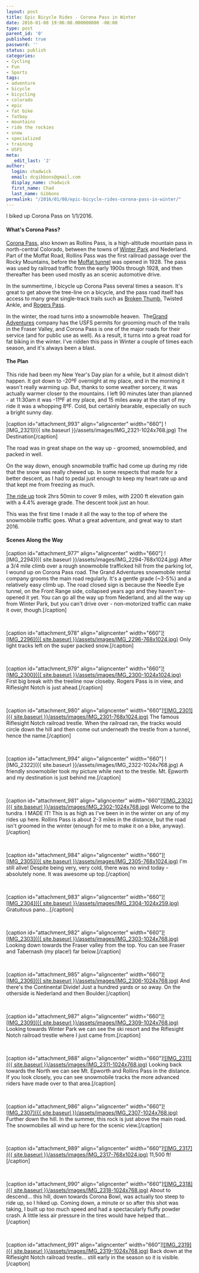 ```yaml
---
layout: post
title: Epic Bicycle Rides - Corona Pass in Winter
date: 2016-01-08 19:06:08.000000000 -08:00
type: post
parent_id: '0'
published: true
password: ''
status: publish
categories:
- Cycling
- Fun
- Sports
tags:
- adventure
- bicycle
- bicycling
- colorado
- epic
- fat bike
- fatboy
- mountains
- ride the rockies
- snow
- specialized
- training
- USFS
meta:
  _edit_last: '2'
author:
  login: chadwick
  email: dcgibbons@gmail.com
  display_name: chadwick
  first_name: Chad
  last_name: Gibbons
permalink: "/2016/01/08/epic-bicycle-rides-corona-pass-in-winter/"
---
```

I biked up Corona Pass on 1/1/2016.

#### What's Corona Pass?

[Corona Pass](https://en.wikipedia.org/wiki/Rollins_Pass), also known as Rollins Pass, is a high-altitude mountain pass in north-central Colorado, between the towns of [Winter Park](http://www.playwinterpark.com) and Nederland. Part of the Moffat Road, Rollins Pass was the first railroad passage over the Rocky Mountains, before the [Moffat tunnel](https://en.wikipedia.org/wiki/Moffat_Tunnel) was opened&nbsp;in 1928. The pass was used by railroad traffic from the early 1900s through 1928, and then thereafter has been used mostly as an scenic automotive drive.

In the summertime, I bicycle up Corona Pass several times a season. It's great to get above the tree-line on a bicycle, and the pass road itself has access to many great single-track trails such as [Broken Thumb](http://www.mtbproject.com/trail/4063693), Twisted Ankle, and [Rogers Pass](http://www.mtbproject.com/trail/7007093/rogers-pass).

In the winter, the road turns into a snowmobile heaven. &nbsp;The[Grand Adventures](http://www.grandadventures.com) company has the USFS permits for grooming much of the trails in the Fraser Valley, and Corona Pass is one of the major roads for their service (and for public use as well). As a result, it turns into a great road for fat biking in the winter. I've ridden this pass in Winter a couple of times each season, and it's always been a blast.

#### The Plan

This ride had been my New Year's Day plan for a while, but it almost didn't happen. It got down to -20ºF overnight at my place, and in the morning it wasn't really warming up. But, thanks to some weather sorcery, it was actually warmer closer to the mountains. I left 90 minutes later than planned - at 11:30am it was -11ºF at my place, and 15 miles away at the start of my ride it was a whopping 8ºF. Cold, but certainly bearable, especially on such a bright sunny day.

[caption id="attachment\_993" align="aligncenter" width="660"] ![IMG_2321]({{ site.baseurl }}/assets/images/IMG_2321-1024x768.jpg) The Destination[/caption]

The road was in great shape on the way up - groomed, snowmobiled, and packed in well.

On the way down, enough snowmobile traffic had come up during my ride that the snow was really chewed up. In some respects that made for a better descent, as I had to pedal just enough to keep my heart rate up and that kept me from freezing as much.

[The ride up](https://www.strava.com/activities/460956772) took 2hrs 50min to cover 9 miles, with 2200 ft elevation gain with a 4.4% average grade. The descent took just an hour.

This was the first time I made it all the way to the top of where the snowmobile traffic goes. What a great adventure, and great way to start 2016.

#### Scenes Along the Way

[caption id="attachment\_977" align="aligncenter" width="660"] ![IMG_2294]({{ site.baseurl }}/assets/images/IMG_2294-768x1024.jpg) After a 3/4 mile climb over a rough snowmobile trafficked hill from the parking lot, I wound up on Corona Pass road. The Grand Adventures snowmobile rental company grooms the main road regularly. It's a gentle grade (~3-5%) and a relatively easy climb up. The road closed sign is because the Needle Eye tunnel, on the Front Range side, collapsed years ago and they haven't re-opened it yet. You can go all the way up from Nederland, and all the way up from Winter Park, but you can't drive over - non-motorized traffic can make it over, though.[/caption]

&nbsp;

[caption id="attachment\_978" align="aligncenter" width="660"][![IMG_2296]({{ site.baseurl }}/assets/images/IMG_2296-768x1024.jpg)](http://chadgibbons.com/wp-content/uploads/2016/01/IMG_2296.jpg) Only light tracks left on the super packed snow.[/caption]

&nbsp;

[caption id="attachment\_979" align="aligncenter" width="660"][![IMG_2300]({{ site.baseurl }}/assets/images/IMG_2300-1024x1024.jpg)](http://chadgibbons.com/wp-content/uploads/2016/01/IMG_2300.jpg) First big break with the treeline now closeby. Rogers Pass is in view, and Riflesight Notch is just ahead.[/caption]

&nbsp;

[caption id="attachment\_980" align="aligncenter" width="660"][![IMG_2301]({{ site.baseurl }}/assets/images/IMG_2301-768x1024.jpg)](http://chadgibbons.com/wp-content/uploads/2016/01/IMG_2301.jpg) The famous Riflesight Notch railroad trestle. When the railroad ran, the tracks would circle down the hill and then come out underneath the trestle from a tunnel, hence the name.[/caption]

&nbsp;

[caption id="attachment\_994" align="aligncenter" width="660"] ![IMG_2322]({{ site.baseurl }}/assets/images/IMG_2322-1024x768.jpg) A friendly snowmobiler took my picture while next to the trestle. Mt. Epworth and my destination is just behind me.[/caption]

&nbsp;

[caption id="attachment\_981" align="aligncenter" width="660"][![IMG_2302]({{ site.baseurl }}/assets/images/IMG_2302-1024x768.jpg)](http://chadgibbons.com/wp-content/uploads/2016/01/IMG_2302.jpg) Welcome to the tundra. I MADE IT! This is as high as I've been in in the winter on any of my rides up here. Rollins Pass is about 2-3 miles in the distance, but the road isn't groomed in the winter (enough for me to make it on a bike, anyway).[/caption]

&nbsp;

[caption id="attachment\_984" align="aligncenter" width="660"][![IMG_2305]({{ site.baseurl }}/assets/images/IMG_2305-768x1024.jpg)](http://chadgibbons.com/wp-content/uploads/2016/01/IMG_2305.jpg) I'm still alive! Despite being very, very cold, there was no wind today - absolutely none. It was awesome up top.[/caption]

&nbsp;

[caption id="attachment\_983" align="aligncenter" width="660"][![IMG_2304]({{ site.baseurl }}/assets/images/IMG_2304-1024x259.jpg)](http://chadgibbons.com/wp-content/uploads/2016/01/IMG_2304.jpg) Gratuitous pano...[/caption]

&nbsp;

[caption id="attachment\_982" align="aligncenter" width="660"][![IMG_2303]({{ site.baseurl }}/assets/images/IMG_2303-1024x768.jpg)](http://chadgibbons.com/wp-content/uploads/2016/01/IMG_2303.jpg) Looking down towards the Fraser valley from the top. You can see Fraser and Tabernash (my place!) far below.[/caption]

&nbsp;

[caption id="attachment\_985" align="aligncenter" width="660"][![IMG_2306]({{ site.baseurl }}/assets/images/IMG_2306-1024x768.jpg)](http://chadgibbons.com/wp-content/uploads/2016/01/IMG_2306.jpg) And there's the Continental Divide! Just a hundred yards or so away. On the otherside is Nederland and then Boulder.[/caption]

&nbsp;

[caption id="attachment\_987" align="aligncenter" width="660"][![IMG_2309]({{ site.baseurl }}/assets/images/IMG_2309-1024x768.jpg)](http://chadgibbons.com/wp-content/uploads/2016/01/IMG_2309.jpg) Looking towards Winter Park we can see the ski resort and the Riflesight Notch railroad trestle where I just came from.[/caption]

&nbsp;

[caption id="attachment\_988" align="aligncenter" width="660"][![IMG_2311]({{ site.baseurl }}/assets/images/IMG_2311-1024x768.jpg)](http://chadgibbons.com/wp-content/uploads/2016/01/IMG_2311.jpg) Looking back towards the North we can see Mt. Epworth and Rollins Pass in the distance. If you look closely, you can see snowmobile tracks the more advanced riders have made over to that area.[/caption]

&nbsp;

[caption id="attachment\_986" align="aligncenter" width="660"][![IMG_2307]({{ site.baseurl }}/assets/images/IMG_2307-1024x768.jpg)](http://chadgibbons.com/wp-content/uploads/2016/01/IMG_2307-300x225.jpg) Further down the hill. In the summer, this rock is just above the main road. The snowmobiles all wind up here for the scenic view.[/caption]

&nbsp;

[caption id="attachment\_989" align="aligncenter" width="660"][![IMG_2317]({{ site.baseurl }}/assets/images/IMG_2317-768x1024.jpg)](http://chadgibbons.com/wp-content/uploads/2016/01/IMG_2317.jpg) 11,500 ft![/caption]

&nbsp;

[caption id="attachment\_990" align="aligncenter" width="660"][![IMG_2318]({{ site.baseurl }}/assets/images/IMG_2318-1024x768.jpg)](http://chadgibbons.com/wp-content/uploads/2016/01/IMG_2318.jpg) About to descend... this hill, down towards Corona Bowl, was actually too steep to ride up, so I hiked up. Coming down, a minute or so after this shot was taking, I built up too much speed and had a spectacularly fluffy powder crash. A little less air pressure in the tires would have helped that...[/caption]

&nbsp;

[caption id="attachment\_991" align="aligncenter" width="660"][![IMG_2319]({{ site.baseurl }}/assets/images/IMG_2319-1024x768.jpg)](http://chadgibbons.com/wp-content/uploads/2016/01/IMG_2319.jpg) Back down at the Riflesight Notch railroad trestle... still early in the season so it is visible.[/caption]

